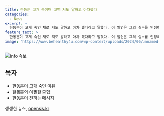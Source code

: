 ```yaml
---
title: 한동훈 고개 숙이며 고백 저도 말하고 아차했다
categories:
  - News
excerpt: >
  한동훈이 고개 숙인 채로 저도 말하고 아차 했다라고 말했다. 이 발언은 그의 실수를 인정하는 모습으로 관심을 끌고 있으며, 사람들은 그가 무엇을 말했는지 궁금해하고 있다.
feature_text: >
  한동훈이 고개 숙인 채로 저도 말하고 아차 했다라고 말했다. 이 발언은 그의 실수를 인정하는 모습으로 관심을 끌고 있으며, 사람들은 그가 무엇을 말했는지 궁금해하고 있다.
image: 'https://www.behealthy4u.com/wp-content/uploads/2024/06/unnamed-file.png'
---
```


<p><img src="https://www.behealthy4u.com/wp-content/uploads/2024/06/unnamed-file.png" alt="info 속보" /></p>

<h2 data-ke-size="size26">목차</h2>

<ul>
    <li>한동훈이 고개 숙인 이유</li>
    <li>한동훈의 아찔한 모험</li>
    <li>한동훈이 전하는 메시지</li>
</ul>

<p data-ke-size="size16"></p>
생생한 뉴스, <a href="https://opensis.kr" rel="dofollow">opensis.kr</a>


